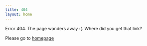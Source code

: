 ```yaml
---
title: 404
layout: home
---
```


Error 404. The page wanders away :(. Where did you get that link?

Please go to [homepage](/) 

